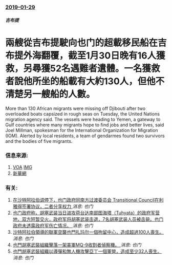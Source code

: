 ### [2019-01-29](/news/2019/01/29/index.md)

##### 吉布提
# 兩艘從吉布提駛向也门的超載移民船在吉布提外海翻覆，截至1月30日晚有16人獲救，另尋獲52名遇難者遺體。一名獲救者說他所坐的船載有大約130人，但他不清楚另一艘船的人數。 

More than 130 African migrants were missing off Djibouti after two overloaded boats capsized in rough seas on Tuesday, the United Nations migration agency said. The vessels were heading to Yemen, a gateway to Gulf countries where many migrants hope to find jobs and better lives, said Joel Millman, spokesman for the International Organization for Migration (IOM). Alerted by local residents, a team of gendarmes found two survivors and the bodies of five migrants.


### 信息来源:

1. [VOA](https://www.voanews.com/a/un-more-than-130-african-migrants-feared-drowned-off-djibouti/4764728.html) [IMG](https://media.voltron.voanews.com/Drupal/01live-166/2019-04/CBA1F66F-7A1C-468B-BD16-ECE6633C4233.png)
2. [新華網](http://www.xinhuanet.com/world/2019-01/31/c_1124071045.htm)

### 有关:

1. [ 在沙特阿拉伯调停下，也门政府同南方过渡委员会 Transitional Council在利雅得签署协议，二者分享权力 ](/zh/news/2019/11/5/在沙特阿拉伯调停下-也门政府同南方过渡委员会-Transitional-Council在利雅得签署协议-二者分享权力.md) _消息: 也门_
2. [ 也门政府称，胡塞武装当日进攻荷台达南部图海塔（Tuhyata）的政府军营地，双方短暂交火，政府军将胡塞武装击退，7名胡塞武装人员被击毙。也门政府未透露政府军伤亡情况。 ](/zh/news/2019/11/16/也门政府称-胡塞武装当日进攻荷台达南部图海塔-Tuhyata-的政府军营地-双方短暂交火-政府军将胡塞武装击退-7名胡.md) _消息: 也门_
3. [沙特阿拉伯領導的聯軍空襲也門扎玛尔一個拘留中心，造成超過100人喪生。 ](/zh/news/2019/09/1/沙特阿拉伯領導的聯軍空襲也門扎玛尔一個拘留中心-造成超過100人喪生.md) _消息: 也门_
4. [也門胡塞武裝組織擊落一架美軍MQ-9收割者偵察機。 ](/zh/news/2019/08/20/也門胡塞武裝組織擊落一架美軍MQ-9收割者偵察機.md) _消息: 也门_
5. [也門胡塞武裝組織以導彈和無人機攻擊亞丁一個軍營，造成至少32人喪生。 ](/zh/news/2019/08/1/也門胡塞武裝組織以導彈和無人機攻擊亞丁一個軍營-造成至少32人喪生.md) _消息: 也门_
